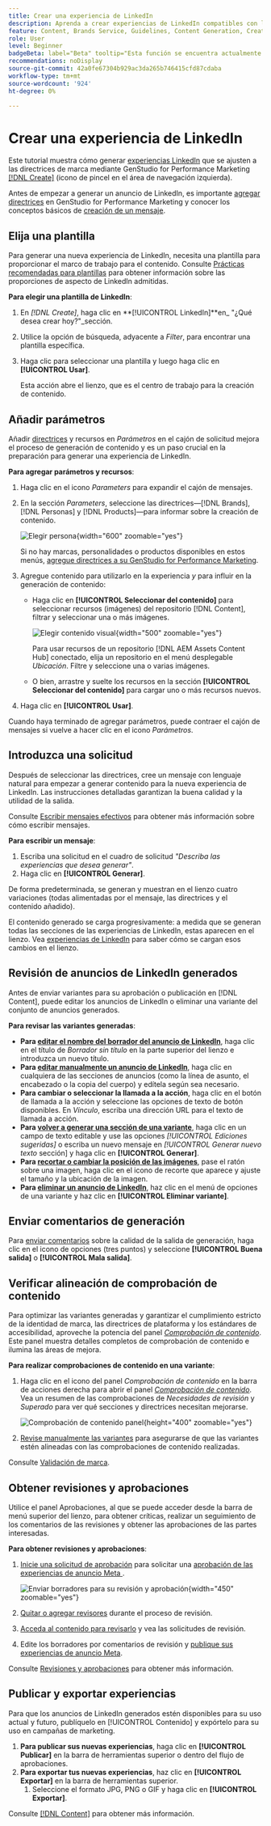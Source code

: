 ```yaml
---
title: Crear una experiencia de LinkedIn
description: Aprenda a crear experiencias de LinkedIn compatibles con la marca con Adobe GenStudio for Performance Marketing.
feature: Content, Brands Service, Guidelines, Content Generation, Create, Experiences, Variant Generation
role: User
level: Beginner
badgeBeta: label="Beta" tooltip="Esta función se encuentra actualmente en Beta, por lo que algunas funciones pueden estar limitadas o sujetas a cambios."
recommendations: noDisplay
source-git-commit: 42a0fe67304b929ac3da265b746415cfd87cdaba
workflow-type: tm+mt
source-wordcount: '924'
ht-degree: 0%

---
```


# Crear una experiencia de LinkedIn

Este tutorial muestra cómo generar [experiencias LinkedIn](/help/user-guide/create/meta-experiences.md) que se ajusten a las directrices de marca mediante GenStudio for Performance Marketing [[!DNL Create]](/help/user-guide/create/overview.md) (icono de pincel en el área de navegación izquierda).

Antes de empezar a generar un anuncio de LinkedIn, es importante [agregar directrices](/help/user-guide/guidelines/add-guidelines.md) en GenStudio for Performance Marketing y conocer los conceptos básicos de [creación de un mensaje](/help/user-guide/effective-prompts.md).

## Elija una plantilla

Para generar una nueva experiencia de LinkedIn, necesita una plantilla para proporcionar el marco de trabajo para el contenido. Consulte [Prácticas recomendadas para plantillas](/help/user-guide/content/best-practices-for-templates.md#follow-channel-specific-template-guidelines) para obtener información sobre las proporciones de aspecto de LinkedIn admitidas.

**Para elegir una plantilla de LinkedIn**:

1. En _[!DNL Create]_, haga clic en **[!UICONTROL LinkedIn]**en_ &quot;¿Qué desea crear hoy?&quot;_sección.
1. Utilice la opción de búsqueda, adyacente a _Filter_, para encontrar una plantilla específica.
1. Haga clic para seleccionar una plantilla y luego haga clic en **[!UICONTROL Usar]**.

   Esta acción abre el lienzo, que es el centro de trabajo para la creación de contenido.

## Añadir parámetros

Añadir [directrices](/help/user-guide/guidelines/overview.md) y recursos en _Parámetros_ en el cajón de solicitud mejora el proceso de generación de contenido y es un paso crucial en la preparación para generar una experiencia de LinkedIn.

**Para agregar parámetros y recursos**:

1. Haga clic en el icono _Parameters_ para expandir el cajón de mensajes.
1. En la sección _Parameters_, seleccione las directrices—[!DNL Brands], [!DNL Personas] y [!DNL Products]—para informar sobre la creación de contenido.

   ![Elegir persona](/help/assets/persona-select.png){width="600" zoomable="yes"}

   Si no hay marcas, personalidades o productos disponibles en estos menús, [agregue directrices a su GenStudio for Performance Marketing](/help/user-guide/guidelines/add-guidelines.md).

1. Agregue contenido para utilizarlo en la experiencia *y* para influir en la generación de contenido:
   * Haga clic en **[!UICONTROL Seleccionar del contenido]** para seleccionar recursos (imágenes) del repositorio [!DNL Content], filtrar y seleccionar una o más imágenes.

     ![Elegir contenido visual](/help/assets/content-select-meta.png){width="500" zoomable="yes"}

     Para usar recursos de un repositorio [!DNL AEM Assets Content Hub] conectado, elija un repositorio en el menú desplegable _Ubicación_. Filtre y seleccione una o varias imágenes.

   * O bien, arrastre y suelte los recursos en la sección **[!UICONTROL Seleccionar del contenido]** para cargar uno o más recursos nuevos.
1. Haga clic en **[!UICONTROL Usar]**.

Cuando haya terminado de agregar parámetros, puede contraer el cajón de mensajes si vuelve a hacer clic en el icono _Parámetros_.

## Introduzca una solicitud

Después de seleccionar las directrices, cree un mensaje con lenguaje natural para empezar a generar contenido para la nueva experiencia de LinkedIn. Las instrucciones detalladas garantizan la buena calidad y la utilidad de la salida.

Consulte [Escribir mensajes efectivos](/help/user-guide/effective-prompts.md) para obtener más información sobre cómo escribir mensajes.

**Para escribir un mensaje**:

1. Escriba una solicitud en el cuadro de solicitud _&quot;Describa las experiencias que desea generar&quot;_.
1. Haga clic en **[!UICONTROL Generar]**.

De forma predeterminada, se generan y muestran en el lienzo cuatro variaciones (todas alimentadas por el mensaje, las directrices y el contenido añadido).

El contenido generado se carga progresivamente: a medida que se generan todas las secciones de las experiencias de LinkedIn, estas aparecen en el lienzo. Vea [experiencias de LinkedIn](/help/user-guide/create/linkedin-experiences.md#progressive-loading) para saber cómo se cargan esos cambios en el lienzo.

## Revisión de anuncios de LinkedIn generados

Antes de enviar variantes para su aprobación o publicación en [!DNL Content], puede editar los anuncios de LinkedIn o eliminar una variante del conjunto de anuncios generados.

**Para revisar las variantes generadas**:

* **Para [editar el nombre del borrador del anuncio de LinkedIn](/help/user-guide/create/manage-variants.md#change-draft-name)**, haga clic en el título de _Borrador sin título_ en la parte superior del lienzo e introduzca un nuevo título.
* **Para [editar manualmente un anuncio de LinkedIn](/help/user-guide/create/manage-variants.md#manually-edit-text)**, haga clic en cualquiera de las secciones de anuncios (como la línea de asunto, el encabezado o la copia del cuerpo) y edítela según sea necesario.
* **Para cambiar o seleccionar la llamada a la acción**, haga clic en el botón de llamada a la acción y seleccione las opciones de texto de botón disponibles. En _Vínculo_, escriba una dirección URL para el texto de llamada a acción.
* **Para [volver a generar una sección de una variante](/help/user-guide/create/manage-variants.md#re-generate-sections)**, haga clic en un campo de texto editable y use las opciones _[!UICONTROL Ediciones sugeridas]_ o escriba un nuevo mensaje en _[!UICONTROL Generar nuevo texto_ sección] y haga clic en **[!UICONTROL Generar]**.
* **Para [recortar o cambiar la posición de las imágenes](/help/user-guide/create/manage-variants.md#crop-assets)**, pase el ratón sobre una imagen, haga clic en el icono de recorte que aparece y ajuste el tamaño y la ubicación de la imagen.
* **Para [eliminar un anuncio de LinkedIn](/help/user-guide/create/manage-variants.md#delete-variant)**, haz clic en el menú de opciones de una variante y haz clic en **[!UICONTROL Eliminar variante]**.

## Enviar comentarios de generación

Para [enviar comentarios](/help/user-guide/create/manage-variants.md#generation-feedback) sobre la calidad de la salida de generación, haga clic en el icono de opciones (tres puntos) y seleccione **[!UICONTROL Buena salida]** o **[!UICONTROL Mala salida]**.

## Verificar alineación de comprobación de contenido

Para optimizar las variantes generadas y garantizar el cumplimiento estricto de la identidad de marca, las directrices de plataforma y los estándares de accesibilidad, aproveche la potencia del panel [_Comprobación de contenido_](/help/user-guide/guidelines/brand-validation.md#content-check-panel). Este panel muestra detalles completos de comprobación de contenido e ilumina las áreas de mejora.

**Para realizar comprobaciones de contenido en una variante**:

1. Haga clic en el icono del panel _Comprobación de contenido_ en la barra de acciones derecha para abrir el panel [_Comprobación de contenido_](/help/user-guide/guidelines/brand-validation.md#content-check-panel). Vea un resumen de las comprobaciones de *Necesidades de revisión* y *Superado* para ver qué secciones y directrices necesitan mejorarse.

   ![_Comprobación de contenido_ panel](/help/assets/content-check-panel.png){height="400" zoomable="yes"}

1. [Revise manualmente las variantes](#revise-generated-variants) para asegurarse de que las variantes estén alineadas con las comprobaciones de contenido realizadas.

Consulte [Validación de marca](/help/user-guide/guidelines/brand-validation.md).

## Obtener revisiones y aprobaciones

Utilice el panel Aprobaciones, al que se puede acceder desde la barra de menú superior del lienzo, para obtener críticas, realizar un seguimiento de los comentarios de las revisiones y obtener las aprobaciones de las partes interesadas.

**Para obtener revisiones y aprobaciones**:

1. [Inicie una solicitud de aprobación](/help/user-guide/approvals/request-review.md) para solicitar una [aprobación de las experiencias de anuncio Meta ](/help/user-guide/approvals/approve-content.md).

   ![Enviar borradores para su revisión y aprobación](/help/assets/send-approval-meta.png){width="450" zoomable="yes"}

1. [Quitar o agregar revisores](/help/user-guide/approvals/review-and-edit.md#manage-approvals) durante el proceso de revisión.
1. [Acceda al contenido para revisarlo](/help/user-guide/approvals/review-and-edit.md#access-content-for-review) y vea las solicitudes de revisión.
1. Edite los borradores por comentarios de revisión y [publique sus experiencias de anuncio Meta](#publish-and-export-experience).

Consulte [Revisiones y aprobaciones](/help/user-guide/approvals/overview.md) para obtener más información.

## Publicar y exportar experiencias

Para que los anuncios de LinkedIn generados estén disponibles para su uso actual y futuro, publíquelo en [!UICONTROL Contenido] y expórtelo para su uso en campañas de marketing.

1. **Para publicar sus nuevas experiencias**, haga clic en **[!UICONTROL Publicar]** en la barra de herramientas superior o dentro del flujo de aprobaciones.
1. **Para exportar tus nuevas experiencias**, haz clic en **[!UICONTROL Exportar]** en la barra de herramientas superior.
   1. Seleccione el formato JPG, PNG o GIF y haga clic en **[!UICONTROL Exportar]**.

Consulte [[!DNL Content]](/help/user-guide/content/overview.md#search-and-find-approved-content) para obtener más información.

